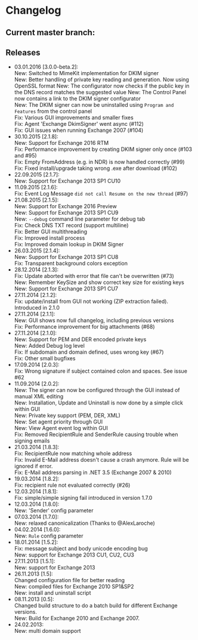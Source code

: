 # Changelog

## Current master branch:  



## Releases
* 03.01.2016 [3.0.0-beta.2]:  
	New: Switched to MimeKit implementation for DKIM signer  
	New: Better handling of private key reading and generation. Now using OpenSSL format 
	New: The configurator now checks if the public key in the DNS record matches the suggested value 
    New: The Control Panel now contains a link to the DKIM signer configurator  
	New: The DKIM signer can now be uninstalled using `Program and Features` from the control panel  
    Fix: Various GUI improvements and smaller fixes  
	Fix: Agent 'Exchange DkimSigner' went async (#112)  
    Fix: GUI issues when running Exchange 2007 (#104)
* 30.10.2015 [2.1.8]:  
	New: Support for Exchange 2016 RTM  
	Fix: Performance improvement by creating DKIM signer only once (#103 and #95)  
	Fix: Empty FromAddress (e.g. in NDR) is now handled correctly (#99)  
	Fix: Fixed install/upgrade taking wrong .exe after download (#102)  
* 22.09.2015 [2.1.7]:  
	New: Support for Exchange 2013 SP1 CU10  
* 11.09.2015 [2.1.6]:  
    Fix: Event Log Message `did not call Resume on the new thread` (#97)  
* 21.08.2015 [2.1.5]:  
    New: Support for Exchange 2016 Preview   
    New: Support for Exchange 2013 SP1 CU9  
    New: `--debug` command line parameter for debug tab  
	Fix: Check DNS TXT record (support multiline)  
    Fix: Better GUI multithreading  
    Fix: Improved install process  
    Fix: Improved domain lookup in DKIM Signer  
* 26.03.2015 [2.1.4]:  
	New: Support for Exchange 2013 SP1 CU8  
	Fix: Transparent background colors exception  
* 28.12.2014 [2.1.3]:  
	Fix: Update aborted with error that file can't be overwritten (#73)  
	New: Remember KeySize and show correct key size for existing keys  
	New: Support for Exchange 2013 SP1 CU7
* 27.11.2014 [2.1.2]:  
	Fix: update/install from GUI not working (ZIP extraction failed). Introduced in 2.1.0  
* 27.11.2014 [2.1.1]:  
	New: GUI shows now full changelog, including previous versions  
	Fix: Performance improvement for big attachments (#68)  
* 27.11.2014 [2.1.0]:  
	New: Support for PEM and DER encoded private keys  
	New: Added Debug log level  
	Fix: If subdomain and domain defined, uses wrong key (#67)  
	Fix: Other small bugfixes  
* 17.09.2014 [2.0.3]:  
	Fix: Wrong signature if subject contained colon and spaces. See issue #62  
* 11.09.2014 [2.0.2]:  
	New: The signer can now be configured through the GUI instead of manual XML editing  
	New: Installation, Update and Uninstall is now done by a simple click within GUI  
	New: Private key support (PEM, DER, XML)  
	New: Set agent priority through GUI  
	New: View Agent event log within GUI  
	Fix: Removed RecipientRule and SenderRule causing trouble when signing emails  
* 21.03.2014 [1.8.3]:  
	Fix: RecipientRule now matching whole address  
	Fix: Invalid E-Mail address doesn't cause a crash anymore. Rule will be ignored if error.  
	Fix: E-Mail address parsing in .NET 3.5 (Exchange 2007 & 2010)  
* 19.03.2014 [1.8.2]:  
	Fix: recipient rule not evaluated correctly (#26)
* 12.03.2014 [1.8.1]:  
	Fix: simple/simple signing fail introduced in version 1.7.0
* 12.03.2014 [1.8.0]:  
	New: 'Sender' config parameter
* 07.03.2014 [1.7.0]:  
	New: relaxed canonicalization (Thanks to @AlexLaroche)
* 04.02.2014 [1.6.0]:  
	New: `Rule` config parameter
* 18.01.2014 [1.5.2]:  
	Fix: message subject and body unicode encoding bug  
	New: support for Exchange 2013 CU1, CU2, CU3
* 27.11.2013 [1.5.1]:  
	New: support for Exchange 2013
* 26.11.2013 [1.5]:  
	Changed configuration file for better reading  
	New: compiled files for Exchange 2010 SP1&SP2  
	New: install and uninstall script
* 08.11.2013 [0.5]:  
    Changed build structure to do a batch build for different Exchange versions.  
	New: Build for Exchange 2010 and Exchange 2007.
* 24.02.2013:  
	New: multi domain support


